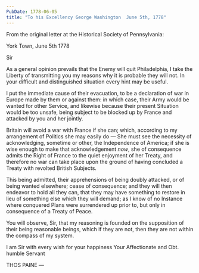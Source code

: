 ```yaml
---
PubDate: 1778-06-05
title: "To his Excellency George Washington  June 5th, 1778"
---
```


   From the original letter at the Historical Society of Pennsylvania:  

   York Town, June 5th 1778

   Sir

   As a general opinion prevails that the Enemy will quit Philadelphia, I
   take the Liberty of transmitting you my reasons why it is probable they
   will not. In your difficult and distinguished situation every hint may be
   useful.

   I put the immediate cause of their evacuation, to be a declaration of war
   in Europe made by them or against them: in which case, their Army would be
   wanted for other Service, and likewise because their present Situation
   would be too unsafe, being subject to be blocked up by France and attacked
   by you and her jointly.

   Britain will avoid a war with France if she can; which, according to my
   arrangement of Politics she may easily do &mdash; She must see the necessity of
   acknowledging, sometime or other, the Independence of America; if she is
   wise enough to make that acknowledgement *now*, she of consequence admits
   the Right of France to the quiet enjoyment of her Treaty, and therefore no
   war can take place upon the ground of having concluded a Treaty with
   revolted British Subjects.

   This being admitted, their apprehensions of being doubly attacked, or of
   being wanted elsewhere; cease of consequence; and they will then endeavor
   to hold all they can, that they may have something to restore in lieu of
   something else which they will demand; as I know of no Instance where
   conquered Plans were surrendered up prior to, but only in consequence of a
   Treaty of Peace.

   You will observe, Sir, that my reasoning is founded on the supposition of
   their being reasonable beings, which if they are not, then they are not
   within the compass of my system.

   I am Sir with every wish for your happiness Your Affectionate and
   Obt. humble Servant

   THOS PAINE &mdash;


